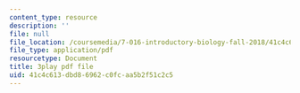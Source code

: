 ```yaml
---
content_type: resource
description: ''
file: null
file_location: /coursemedia/7-016-introductory-biology-fall-2018/41c4c613dbd86962c0fcaa5b2f51c2c5_aKTOS0Nrlug.pdf
file_type: application/pdf
resourcetype: Document
title: 3play pdf file
uid: 41c4c613-dbd8-6962-c0fc-aa5b2f51c2c5
---
```

